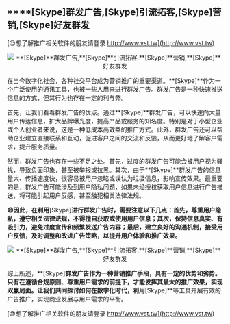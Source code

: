 ## ****[Skype]**群发广告,**[Skype]**引流拓客,**[Skype]**营销,**[Skype]**好友群发**

[😍想了解推广相关软件的朋友请登录 http://www.vst.tw](http://www.vst.tw)

 <center><img src="https://vst.tw/MP4/tuiguang/png/8.png" alt="**[Skype]**群发广告,**[Skype]**引流拓客,**[Skype]**营销,**[Skype]**好友群发"></center>

在当今数字化社会，各种社交平台成为营销推广的重要渠道。**[Skype]**作为一个广泛使用的通讯工具，也被一些人用来进行群发广告。群发广告是一种快速推送信息的方式，但其行为也存在一定的利与弊。

首先，让我们看看群发广告的优点。通过**[Skype]**群发广告，可以快速向大量用户传达信息，扩大品牌曝光度，提高产品或服务的知名度。特别是对于小型企业或个人创业者来说，这是一种低成本高效益的推广方式。此外，群发广告还可以帮助企业建立直接联系和互动，促进客户之间的交流和反馈，从而更好地了解客户需求，提升服务质量。

然而，群发广告也存在一些不足之处。首先，过度的群发广告可能会被用户视为骚扰，导致负面印象，甚至被举报或拉黑。其次，由于**[Skype]**群发广告的信息量大、传播速度快，很容易被用户忽略或误认为垃圾信息，影响宣传效果。最重要的是，群发广告可能涉及到用户隐私问题，如果未经授权获取用户信息进行广告推送，将可能引起用户反感，甚至触犯相关法律法规。

**😄因此，在利用**[Skype]**进行群发广告时，需要注意以下几点：首先，尊重用户隐私，遵守相关法律法规，不得擅自获取或使用用户信息；其次，保持信息真实、有吸引力，避免过度宣传和频繁发送广告内容；最后，建立良好的沟通机制，接受用户反馈，及时调整和改进广告策略，以提升用户体验和推广效果。**

 <center><img src="https://vst.tw/MP4/tuiguang/png/0.png" alt="**[Skype]**群发广告,**[Skype]**引流拓客,**[Skype]**营销,**[Skype]**好友群发"></center>

综上所述，**[Skype]**群发广告作为一种营销推广手段，具有一定的优势和劣势。只有在遵循合规原则、尊重用户需求的前提下，才能发挥其最大的推广效果，实现双赢局面。让我们共同探讨如何在数字化时代，利用**[Skype]**等工具开展有效的广告推广，实现商业发展与用户需求的平衡。

[😍想了解推广相关软件的朋友请登录 http://www.vst.tw](http://www.vst.tw)




